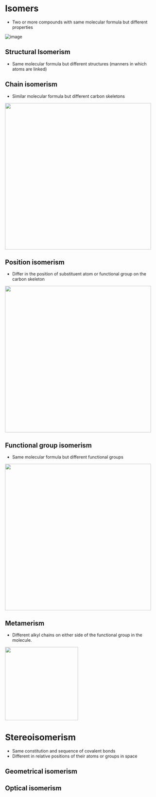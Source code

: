 # Isomers
* Two or more compounds with same molecular formula but different properties

![image](https://user-images.githubusercontent.com/20998959/153242243-fe42613c-8c3e-42d9-a917-443c71123e61.png)

## Structural Isomerism
* Same molecular formula but different structures (manners in which atoms are linked)

## Chain isomerism
* Similar molecular formula but different carbon skeletons

<img width="480" src="https://user-images.githubusercontent.com/20998959/153244705-9b5f9903-8944-4837-a5e4-15787a35a7e1.png">


## Position isomerism
* Differ in the position of substituent atom or functional group on the carbon skeleton

<img width="480" src="https://user-images.githubusercontent.com/20998959/153244596-2d9aab3c-0607-4290-8f08-e081ffca28d2.png">


## Functional group isomerism
* Same molecular formula but different functional groups

<img width="480" src="https://user-images.githubusercontent.com/20998959/153244376-8b40aa9f-c8e0-46ed-9a00-319871599c62.png">


## Metamerism
* Different alkyl chains on either side of the functional group in the molecule. 

<img width="240" src="https://user-images.githubusercontent.com/20998959/153244988-d1241f7b-2f84-412b-afb1-aeefb512ba53.png">


# Stereoisomerism
* Same constitution and sequence of covalent bonds 
* Different in relative positions of their atoms or groups in space

## Geometrical isomerism

## Optical isomerism

